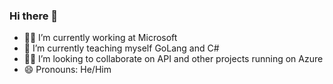 ### Hi there 👋

- 🧙‍♂️ I’m currently working at Microsoft
- 🌱 I’m currently teaching myself GoLang and C#
- 🧑‍💻 I’m looking to collaborate on API and other projects running on Azure
- 😄 Pronouns: He/Him
  
